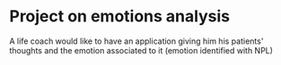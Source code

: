 # Project on emotions analysis
A life coach would like to have an application giving him his patients' thoughts and the emotion associated to it (emotion identified with NPL)